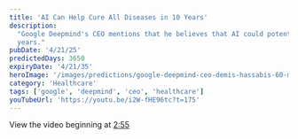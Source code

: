 ```yaml
---
title: 'AI Can Help Cure All Diseases in 10 Years'
description:
  "Google Deepmind's CEO mentions that he believes that AI could potentially cure all diseases in 10
  years."
pubDate: '4/21/25'
predictedDays: 3650
expiryDate: '4/21/35'
heroImage: '/images/predictions/google-deepmind-ceo-demis-hassabis-60-minutes.jpg'
category: 'Healthcare'
tags: ['google', 'deepmind', 'ceo', 'healthcare']
youTubeUrl: 'https://youtu.be/i2W-fHE96tc?t=175'
---
```


View the video beginning at [2:55](https://youtu.be/i2W-fHE96tc?t=175)
